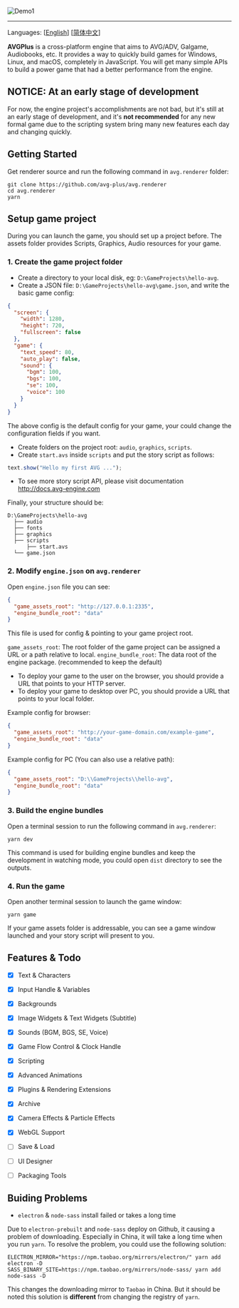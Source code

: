 ![Demo1](https://user-images.githubusercontent.com/1910783/39823101-d7e1fd22-53de-11e8-9bb2-b4db1ad04292.png)

---

Languages: [[English](./README.md)] [[简体中文](./docs/README.zh-cn.md)]

**AVGPlus** is a cross-platform engine that aims to AVG/ADV, Galgame, Audiobooks, etc. It provides a way to quickly build games for Windows, Linux, and macOS, completely in JavaScript. You will get many simple APIs to build a power game that had a better performance from the engine.

## NOTICE: At an early stage of development

For now, the engine project's accomplishments are not bad, but it's still at an early stage of development, and it's **not recommended** for any new formal game due to the scripting system bring many new features each day and changing quickly.

## Getting Started

Get renderer source and run the following command in `avg.renderer` folder:

```shell
git clone https://github.com/avg-plus/avg.renderer
cd avg.renderer
yarn
```

## Setup game project
During you can launch the game, you should set up a project before. The assets folder provides Scripts, Graphics, Audio resources for your game.

### 1. Create the game project folder
- Create a directory to your local disk, eg: `D:\GameProjects\hello-avg`.
- Create a JSON file: `D:\GameProjects\hello-avg\game.json`, and write the basic game config:
```json
{
  "screen": {
    "width": 1280,
    "height": 720,
    "fullscreen": false
  },
  "game": {
    "text_speed": 80,
    "auto_play": false,
    "sound": { 
      "bgm": 100,
      "bgs": 100, 
      "se": 100,
      "voice": 100
    }
  }
}
```
The above config is the default config for your game, your could change the configuration fields if you want.

- Create folders on the project root: `audio`, `graphics`, `scripts`. 
- Create `start.avs` inside `scripts` and put the story script as follows:

```javascript
text.show("Hello my first AVG ...");
```

* To see more story script API, please visit documentation http://docs.avg-engine.com

Finally, your structure should be:
```
D:\GameProjects\hello-avg
  ├── audio
  ├── fonts
  ├── graphics
  ├── scripts
      ├── start.avs
  └── game.json
```

### 2. Modify `engine.json` on `avg.renderer`
Open `engine.json` file you can see:
```json
{
  "game_assets_root": "http://127.0.0.1:2335",
  "engine_bundle_root": "data"
}
```

This file is used for config & pointing to your game project root.

`game_assets_root`: The root folder of the game project can be assigned a URL or a path relative to local. 
`engine_bundle_root`: The data root of the engine package. (recommended to keep the default)

* To deploy your game to the user on the browser, you should provide a URL that points to your HTTP server.
* To deploy your game to desktop over PC, you should provide a URL that points to your local folder.

Example config for browser:
```json
{
  "game_assets_root": "http://your-game-domain.com/example-game",
  "engine_bundle_root": "data"
}
```

Example config for PC (You can also use a relative path):
```json
{
  "game_assets_root": "D:\\GameProjects\\hello-avg",
  "engine_bundle_root": "data"
}
```

### 3. Build the engine bundles
Open a terminal session to run the following command in `avg.renderer`:

```shell
yarn dev
```

This command is used for building engine bundles and keep the development in watching mode, you could open `dist` directory to see the outputs.

### 4. Run the game
Open another terminal session to launch the game window:

```shell
yarn game
```

If your game assets folder is addressable, you can see a game window launched and your story script will present to you.


## Features & Todo

- [x] Text & Characters
- [x] Input Handle & Variables
- [x] Backgrounds
- [x] Image Widgets & Text Widgets (Subtitle)
- [x] Sounds (BGM, BGS, SE, Voice)
- [x] Game Flow Control & Clock Handle
- [x] Scripting
- [x] Advanced Animations
- [x] Plugins & Rendering Extensions
- [x] Archive
- [x] Camera Effects & Particle Effects
- [x] WebGL Support
- [ ] Save & Load
- [ ] UI Designer
- [ ] Packaging Tools


## Buiding Problems

- `electron` & `node-sass` install failed or takes a long time

Due to `electron-prebuilt` and `node-sass` deploy on Github, it causing a problem of downloading. Especially in China, it will take a long time when you run `yarn`. To resolve the problem, you could use the following solution:

```
ELECTRON_MIRROR="https://npm.taobao.org/mirrors/electron/" yarn add electron -D
SASS_BINARY_SITE=https://npm.taobao.org/mirrors/node-sass/ yarn add node-sass -D
```

This changes the downloading mirror to `Taobao` in China. 
But it should be noted this solution is **different** from changing the registry of `yarn`.
